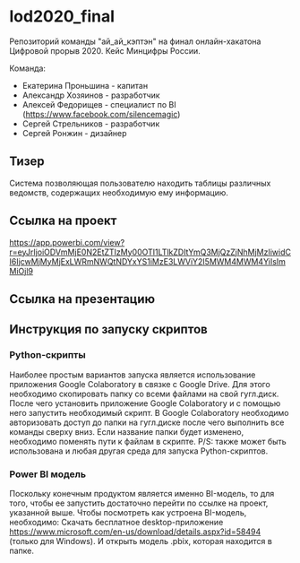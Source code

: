 # lod2020_final
Репозиторий команды "ай_ай_кэптэн" на финал онлайн-хакатона Цифровой прорыв 2020. Кейс Минцифры России.

Команда: 
- Екатерина Проньшина - капитан
- Александр Хозяинов - разработчик
- Алексей Федорищев - специалист по BI (https://www.facebook.com/silencemagic)
- Сергей Стрельников - разработчик
- Сергей Ронжин - дизайнер

## Тизер
Система позволяющая пользователю находить таблицы различных ведомств, содержащих необходимую ему информацию.

## Ссылка на проект
https://app.powerbi.com/view?r=eyJrIjoiODVmMjE0N2EtZTIzMy00OTI1LTlkZDItYmQ3MjQzZjNhMjMzIiwidCI6IjcwMjMyMjExLWRmNWQtNDYxYS1iMzE3LWViY2I5MWM4MWM4YiIsImMiOjl9

## Ссылка на презентацию

## Инструкция по запуску скриптов
### Python-скрипты 
Наиболее простым вариантов запуска является использование приложения Google Colaboratory в связке с Google Drive. 
Для этого необходимо скопировать папку со всеми файлами на свой гугл.диск. 
После чего установить приложение Google Colaboratory и с помощью него запустить необходимый скрипт. 
В Google Colaboratory необходимо авторизовать доступ до папки на гугл.диске после чего выполнить все команды сверху вниз. 
Если название папки будет изменено, необходимо поменять пути к файлам в скрипте. 
P/S: также может быть использована и любая другая среда для запуска Python-скриптов. 

### Power BI модель
Поскольку конечным продуктом является именно BI-модель, то для того, чтобы ее запустить достаточно перейти по ссылке на проект, указанной выше. 
Чтобы посмотреть как устроена BI-модель, необходимо: 
Скачать бесплатное desktop-приложение https://www.microsoft.com/en-us/download/details.aspx?id=58494 (только для Windows). 
И открыть модель .pbix, которая находится в папке.


